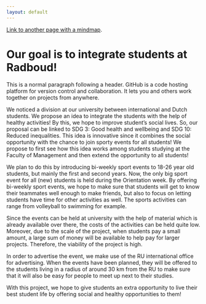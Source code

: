 ```yaml
---
layout: default
---
```


[Link to another page with a mindmap](./test.png).


# Our goal is to integrate students at Radboud!

This is a normal paragraph following a header. GitHub is a code hosting platform for version control and collaboration. It lets you and others work together on projects from anywhere.

We noticed a division at our university between international and Dutch students. We propose an idea to integrate the students with the help of healthy activities! By this, we hope to improve student’s social lives. So, our proposal can be linked to SDG 3: Good health and wellbeing and SDG 10: Reduced inequalities. This idea is innovative since it combines the social opportunity with the chance to join sporty events for all students! We propose to first see how this idea works among students studying at the Faculty of Management and then extend the opportunity to all students!

We plan to do this by introducing bi-weekly sport events to 18-26 year old students, but mainly the first and second years. Now, the only big sport event for all (new) students is held during the Orientation week. By offering bi-weekly sport events, we hope to make sure that students will get to know their teammates well enough to make friends, but also to focus on letting students have time for other activities as well. The sports activities can range from volleyball to swimming for example.

Since the events can be held at university with the help of material which is already available over there, the costs of the activities can be held quite low. Moreover, due to the scale of the project, when students pay a small amount, a large sum of money will be available to help pay for larger projects. Therefore, the viability of the project is high. 

In order to advertise the event, we  make use of the RU international office for advertising. When the events have been planned, they will be offered to the students living in a radius of around 30 km from the RU to make sure that it will also be easy for people to meet up next to their studies.

With this project, we hope to give students an extra opportunity to live their best student life by offering social and healthy opportunities to them!

